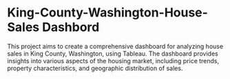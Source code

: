# King-County-Washington-House-Sales Dashbord

This project aims to create a comprehensive dashboard for analyzing house sales in King County, Washington, using Tableau. The dashboard provides insights into various aspects of the housing market, including price trends, property characteristics, and geographic distribution of sales.
